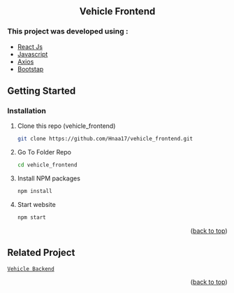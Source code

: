 <div id="top"></div>

<!-- HEADER -->
<div align="center">
  <h2 align="center">Vehicle Frontend</h2>
</div>

<!-- ABOUT THE PROJECT -->
### This project was developed using :
- [React Js](https://reactjs.org/)
- [Javascript](https://www.javascript.com/)
- [Axios](https://axios-http.com/)
- [Bootstap](https://getbootstrap.com)

<!-- GETTING STARTED -->
## Getting Started
### Installation
1. Clone this repo (vehicle_frontend)
   ```sh
   git clone https://github.com/Hnaa17/vehicle_frontend.git
   ```
2. Go To Folder Repo
    ```sh
    cd vehicle_frontend
    ```
3. Install NPM packages
   ```sh
   npm install
   ```
4. Start website
    ```sh
    npm start
    ```
<p align="right">(<a href="#top">back to top</a>)</p>

<!-- Related Project -->
## Related Project
[`Vehicle Backend`](https://github.com/Hnaa17/vehicle_backend)
<p align="right">(<a href="#top">back to top</a>)</p>
